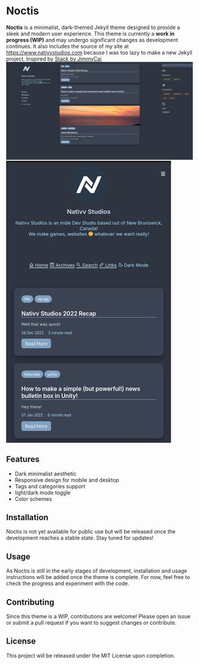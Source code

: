# Noctis

**Noctis** is a minimalist, dark-themed Jekyll theme designed to provide a sleek and modern user experience. This theme is currently a **work in progress (WIP)** and may undergo significant changes as development continues. It also includes the source of my site at https://www.nativvstudios.com because I was too lazy to make a new Jekyll project.
Inspired by [Stack by JimmyCai](https://github.com/CaiJimmy/hugo-theme-stack)
![Noctis Desktop](desktop.png)
![Noctis Mobile](mobile.png)

## Features

- Dark minimalist aesthetic
- Responsive design for mobile and desktop
- Tags and categories support
- light/dark mode toggle
- Color schemes

## Installation

Noctis is not yet available for public use but will be released once the development reaches a stable state. Stay tuned for updates!

## Usage

As Noctis is still in the early stages of development, installation and usage instructions will be added once the theme is complete. For now, feel free to check the progress and experiment with the code.

## Contributing

Since this theme is a WIP, contributions are welcome! Please open an issue or submit a pull request if you want to suggest changes or contribute.

## License

This project will be released under the MIT License upon completion.
